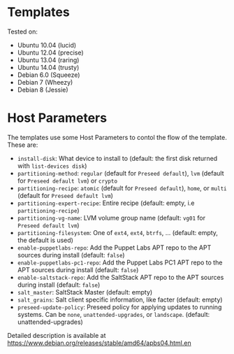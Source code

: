 # Templates

Tested on:

* Ubuntu 10.04 (lucid)
* Ubuntu 12.04 (precise)
* Ubuntu 13.04 (raring)
* Ubuntu 14.04 (trusty)
* Debian 6.0 (Squeeze)
* Debian 7 (Wheezy)
* Debian 8 (Jessie)

# Host Parameters

The templates use some Host Parameters to contol the flow of the template. These are:

* `install-disk`: What device to install to (default: the first disk returned with `list-devices disk`)
* `partitioning-method`: `regular` (default for `Preseed default`), `lvm` (default for `Preseed default lvm`) or `crypto`
* `partitioning-recipe`: `atomic` (default for `Preseed default`), `home`, or `multi` (default for `Preseed default lvm`)
* `partitioning-expert-recipe`: Entire recipe (default: empty, i.e `partitioning-recipe`)
* `partitioning-vg-name`: LVM volume group name (default: `vg01` for `Preseed default lvm`)
* `partitioning-filesystem`: One of `ext4`, `ext4`, `btrfs`, ... (default: empty, the default is used)
* `enable-puppetlabs-repo`: Add the Puppet Labs APT repo to the APT sources during install (default: `false`)
* `enable-puppetlabs-pc1-repo`: Add the Puppet Labs PC1 APT repo to the APT sources during install (default: `false`)
* `enable-saltstack-repo`: Add the SaltStack APT repo to the APT sources during install (default: `false`)
* `salt_master`: SaltStack Master (default: empty)
* `salt_grains`: Salt client specific information, like facter (default: empty)
* `preseed-update-policy`: Preseed policy for applying updates to running systems. Can be `none`, `unattended-upgrades`, or `landscape`. (default: unattended-upgrades)

Detailed description is available at https://www.debian.org/releases/stable/amd64/apbs04.html.en
